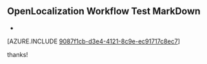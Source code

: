 ## OpenLocalization Workflow Test MarkDown
* 

[AZURE.INCLUDE [9087f1cb-d3e4-4121-8c9e-ec91717c8ec7](calleeMd1.md)]

 
thanks!